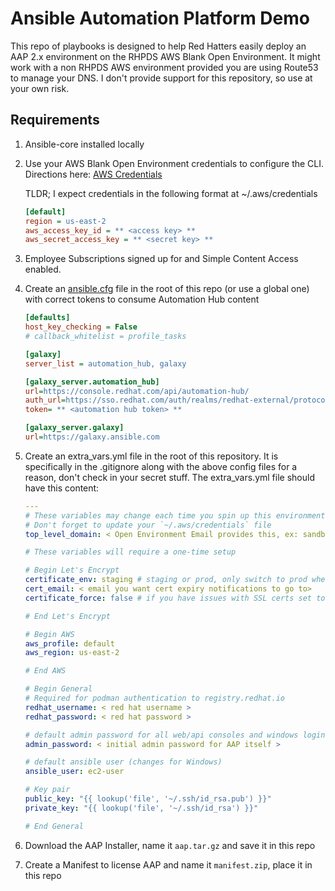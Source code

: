 # Ansible Automation Platform Demo 
This repo of playbooks is designed to help Red Hatters easily deploy an AAP 2.x environment on the RHPDS AWS Blank Open Environment.  It might work with a non RHPDS AWS environment provided you are using Route53 to manage your DNS.  I don't provide support for this repository, so use at your own risk.  

## Requirements 
1. Ansible-core installed locally 
2. Use your AWS Blank Open Environment credentials to configure the CLI.  Directions here: [AWS Credentials](https://docs.aws.amazon.com/cli/latest/userguide/cli-configure-files.html)
  
    TLDR; I expect credentials in the following format at ~/.aws/credentials 
    ```ini 
    [default]
    region = us-east-2
    aws_access_key_id = ** <access key> **
    aws_secret_access_key = ** <secret key> **
    ```
3. Employee Subscriptions signed up for and Simple Content Access enabled.
4. Create an [ansible.cfg](https://docs.ansible.com/ansible/latest/reference_appendices/config.html) file in the root of this repo (or use a global one) with correct tokens to consume Automation Hub content  
    ```ini
    [defaults]
    host_key_checking = False
    # callback_whitelist = profile_tasks

    [galaxy]
    server_list = automation_hub, galaxy 

    [galaxy_server.automation_hub]
    url=https://console.redhat.com/api/automation-hub/
    auth_url=https://sso.redhat.com/auth/realms/redhat-external/protocol/openid-connect/token
    token= ** <automation hub token> **

    [galaxy_server.galaxy]
    url=https://galaxy.ansible.com
    ```
5. Create an extra_vars.yml file in the root of this repository.  It is specifically in the .gitignore along with the above config files for a reason, don't check in your secret stuff.  The extra_vars.yml file should have this content:
    ```yaml
    --- 
    # These variables may change each time you spin up this environment
    # Don't forget to update your `~/.aws/credentials` file
    top_level_domain: < Open Environment Email provides this, ex: sandbox123.opentlc.com >

    # These variables will require a one-time setup 

    # Begin Let's Encrypt 
    certificate_env: staging # staging or prod, only switch to prod when you've confirmed your setup works
    cert_email: < email you want cert expiry notifications to go to> 
    certificate_force: false # if you have issues with SSL certs set to true

    # End Let's Encrypt  

    # Begin AWS 
    aws_profile: default 
    aws_region: us-east-2 

    # End AWS 

    # Begin General 
    # Required for podman authentication to registry.redhat.io
    redhat_username: < red hat username >
    redhat_password: < red hat password >

    # default admin password for all web/api consoles and windows logins 
    admin_password: < initial admin password for AAP itself > 

    # default ansible user (changes for Windows)
    ansible_user: ec2-user 

    # Key pair 
    public_key: "{{ lookup('file', '~/.ssh/id_rsa.pub') }}"  
    private_key: "{{ lookup('file', '~/.ssh/id_rsa') }}"  

    # End General 
    ```
6. Download the AAP Installer, name it `aap.tar.gz` and save it in this repo 
7. Create a Manifest to license AAP and name it `manifest.zip`, place it in this repo

